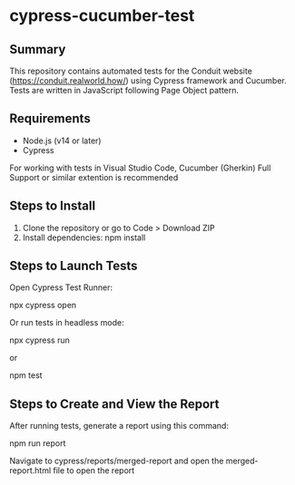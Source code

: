 # cypress-cucumber-test

## Summary

This repository contains automated tests for the Conduit website (https://conduit.realworld.how/) using Cypress framework and Cucumber. Tests are written in JavaScript following Page Object pattern.

## Requirements

- Node.js (v14 or later)
- Cypress

For working with tests in Visual Studio Code, Cucumber (Gherkin) Full Support or similar extention is recommended

## Steps to Install

1. Clone the repository or go to Code > Download ZIP
2. Install dependencies: npm install

## Steps to Launch Tests

Open Cypress Test Runner:

npx cypress open

Or run tests in headless mode:

npx cypress run

or

npm test

## Steps to Create and View the Report
After running tests, generate a report using this command:

npm run report

Navigate to cypress/reports/merged-report and open the merged-report.html file to open the report
